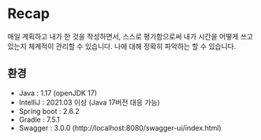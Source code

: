 # Recap

매일 계획하고 내가 한 것을 작성하면서, 스스로 평가함으로써 내가 시간을 어떻게 쓰고 있는지 체계적이 관리할 수 있습니다. 
나에 대해 정확히 파악하는 할 수 있습니다.

## 환경
- Java : 1.17 (openJDK 17)
- IntelliJ : 2021.03 이상 (Java 17버전 대응 가능)
- Spring boot : 2.6.2
- Gradle : 7.5.1
- Swagger : 3.0.0 (http://localhost:8080/swagger-ui/index.html)


